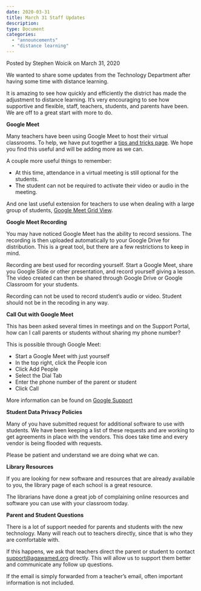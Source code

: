 ```yaml
---
date: 2020-03-31
title: March 31 Staff Updates
description:
type: Document
categories:
  - "announcements"
  - "distance learning"
---
```

Posted by Stephen Woicik on March 31, 2020

We wanted to share some updates from the Technology Department after having some time with distance learning. 

It is amazing to see how quickly and efficiently the district has made the adjustment to distance learning. It’s very encouraging to see how supportive and flexible, staff, teachers, students, and parents have been. We are off to a great start with more to do. 

**Google Meet**

Many teachers have been using Google Meet to host their virtual classrooms. To help, we have put together a [tips and tricks page](https://tech.agawamed.org/g%20suite/hangouts-meet-classroom/). We hope you find this useful and will be adding more as we can. 

A couple more useful things to remember:
- At this time, attendance in a virtual meeting is still optional for the students. 
- The student can not be required to activate their video or audio in the meeting. 

And one last useful extension for teachers to use when dealing with a large group of students, [Google Meet Grid View](https://chrome.google.com/webstore/detail/google-meet-grid-view/bjkegbgpfgpikgkfidhcihhiflbjgfic?hl=en-US). 

**Google Meet Recording**

You may have noticed Google Meet has the ability to record sessions. The recording is then uploaded automatically to your Google Drive for distribution. This is a great tool, but there are a few restrictions to keep in mind. 

Recording are best used for recording yourself. Start a Google Meet, share you Google Slide or other presentation, and record yourself giving a lesson. The video created can then be shared through Google Drive or Google Classroom for your students. 

Recording can not be used to record student’s audio or video. Student should not be in the recoding in any way.

**Call Out with Google Meet**

This has been asked several times in meetings and on the Support Portal, how can I call parents or students without sharing my phone number? 

This is possible through Google Meet:
- Start a Google Meet with just yourself 
- In the top right, click the People icon
- Click Add People
- Select the Dial Tab
- Enter the phone number of the parent or student
- Click Call 

More information can be found on [Google Support](https://support.google.com/meet/answer/9303164?hl=en&ref_topic=7192926&visit_id=637118130646547726-50618672&rd=1)

**Student Data Privacy Policies**

Many of you have submitted request for additional software to use with students. We have been keeping a list of these requests and are working to get agreements in place with the vendors. This does take time and every vendor is being flooded with requests. 

Please be patient and understand we are doing what we can. 

**Library Resources**

If you are looking for new software and resources that are already available to you, the library page of each school is a great resource. 

The librarians have done a great job of complaining online resources and software you can use with your classroom today. 

**Parent and Student Questions**

There is a lot of support needed for parents and students with the new technology. Many will reach out to teachers directly, since that is who they are comfortable with. 

If this happens, we ask that teachers direct the parent or student to contact support@agawamed.org directly. This will allow us to support them better and communicate any follow up questions. 

If the email is simply forwarded from a teacher’s email, often important information is not included. 

